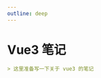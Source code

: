 ```yaml
---
outline: deep
---
```


# Vue3 笔记

```md
> 这里准备写一下关于 vue3 的笔记
```

<LastUpdated time="2024/11/1 16:00:31"/>
